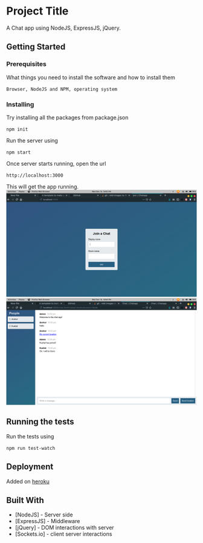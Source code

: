 # Project Title

A Chat app using NodeJS, ExpressJS, jQuery.

## Getting Started


### Prerequisites

What things you need to install the software and how to install them

```
Browser, NodeJS and NPM, operating system
```

### Installing

Try installing all the packages from package.json

```
npm init
```
Run the server using 

```
npm start
```

Once server starts running, open the url

```
http://localhost:3000
```
This will get the app running.
![alt text](https://github.com/warade/node-chat-app/blob/master/Screenshots/join_page.png)
![alt text](https://github.com/warade/node-chat-app/blob/master/Screenshots/chat_page.png)

## Running the tests

Run the tests using

```
npm run test-watch
```

## Deployment

Added on [heroku](https://blooming-lake-95690.herokuapp.com/) 

## Built With

* [NodeJS] - Server side
* [ExpressJS] - Middleware
* [jQuery] - DOM interactions with server
* [Sockets.io] - client server interactions

